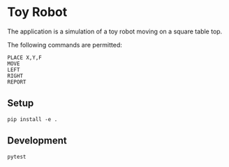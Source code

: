 # Toy Robot

The application is a simulation of a toy robot moving on a square table top.

The following commands are permitted:

    PLACE X,Y,F
    MOVE
    LEFT
    RIGHT
    REPORT

## Setup

    pip install -e .

## Development

    pytest
